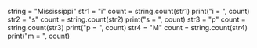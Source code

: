 
string = "Mississippi"
str1 = "i"
count = string.count(str1) 
print("i = ", count)
str2 = "s"
count = string.count(str2) 
print("s = ", count)
str3 = "p"
count = string.count(str3) 
print("p = ", count)
str4 = "M"
count = string.count(str4) 
print("m = ", count)
